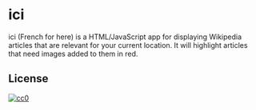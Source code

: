 ici
===

ici (French for here) is a HTML/JavaScript app for displaying Wikipedia 
articles that are relevant for your current location. It will highlight 
articles that need images added to them in red.

License
-------

[![cc0](http://i.creativecommons.org/p/zero/1.0/88x31.png)](http://creativecommons.org/publicdomain/zero/1.0/)
